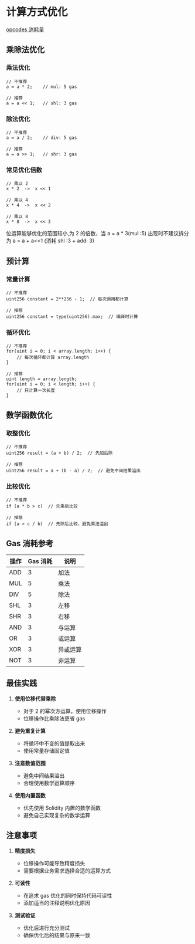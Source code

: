 # 计算方式优化

[opcodes 消耗量](https://www.evm.codes/)

## 乘除法优化

### 乘法优化

```solidity
// 不推荐
a = a * 2;    // mul: 5 gas

// 推荐
a = a << 1;   // shl: 3 gas
```

### 除法优化

```solidity
// 不推荐
a = a / 2;    // div: 5 gas

// 推荐
a = a >> 1;   // shr: 3 gas
```

### 常见优化倍数

```solidity
// 乘以 2
x * 2  ->  x << 1

// 乘以 4
x * 4  ->  x << 2

// 乘以 8
x * 8  ->  x << 3

```

位运算能够优化的范围较小,为 2 的倍数，当 a = a \* 3(mul :5) 出现时不建议拆分为 a = a + a<<1 (消耗 shl :3 + add: 3)

## 预计算

### 常量计算

```solidity
// 不推荐
uint256 constant = 2**256 - 1;  // 每次调用都计算

// 推荐
uint256 constant = type(uint256).max;  // 编译时计算
```

### 循环优化

```solidity
// 不推荐
for(uint i = 0; i < array.length; i++) {
    // 每次循环都计算 array.length
}

// 推荐
uint length = array.length;
for(uint i = 0; i < length; i++) {
    // 只计算一次长度
}
```

## 数学函数优化

### 取整优化

```solidity
// 不推荐
uint256 result = (a + b) / 2;  // 先加后除

// 推荐
uint256 result = a + (b - a) / 2;  // 避免中间结果溢出
```

### 比较优化

```solidity
// 不推荐
if (a * b > c)  // 先乘后比较

// 推荐
if (a > c / b)  // 先除后比较，避免乘法溢出
```

## Gas 消耗参考

| 操作 | Gas 消耗 | 说明     |
| ---- | -------- | -------- |
| ADD  | 3        | 加法     |
| MUL  | 5        | 乘法     |
| DIV  | 5        | 除法     |
| SHL  | 3        | 左移     |
| SHR  | 3        | 右移     |
| AND  | 3        | 与运算   |
| OR   | 3        | 或运算   |
| XOR  | 3        | 异或运算 |
| NOT  | 3        | 非运算   |

## 最佳实践

1. **使用位移代替乘除**

   - 对于 2 的幂次方运算，使用位移操作
   - 位移操作比乘除法更省 gas

2. **避免重复计算**

   - 将循环中不变的值提取出来
   - 使用常量存储固定值

3. **注意数值范围**

   - 避免中间结果溢出
   - 合理使用数学运算顺序

4. **使用内置函数**
   - 优先使用 Solidity 内置的数学函数
   - 避免自己实现复杂的数学运算

## 注意事项

1. **精度损失**

   - 位移操作可能导致精度损失
   - 需要根据业务需求选择合适的运算方式

2. **可读性**

   - 在追求 gas 优化的同时保持代码可读性
   - 添加适当的注释说明优化原因

3. **测试验证**
   - 优化后进行充分测试
   - 确保优化后的结果与原来一致
